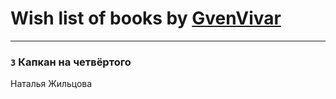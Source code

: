 # Wish list of books by [GvenVivar ](https://www.facebook.com/app_scoped_user_id/158266434925901/)
---

### `3` Капкан на четвёртого
Наталья Жильцова

